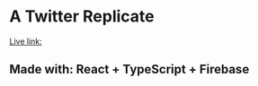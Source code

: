 # A Twitter Replicate

[Live link:](https://helpful-sunshine-6b3e67.netlify.app/) 

## Made with: React + TypeScript + Firebase

